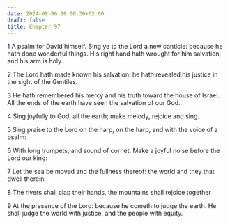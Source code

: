 ```yaml
---
date: 2024-09-06 20:00:30+02:00
draft: false
title: Chapter 97
---
```




1 A psalm for David himself. Sing ye to the Lord a new canticle: because he hath done wonderful things. His right hand hath wrought for him salvation, and his arm is holy.

2 The Lord hath made known his salvation: he hath revealed his justice in the sight of the Gentiles.

3 He hath remembered his mercy and his truth toward the house of Israel. All the ends of the earth have seen the salvation of our God.

4 Sing joyfully to God, all the earth; make melody, rejoice and sing.

5 Sing praise to the Lord on the harp, on the harp, and with the voice of a psalm:

6 With long trumpets, and sound of cornet. Make a joyful noise before the Lord our king:

7 Let the sea be moved and the fullness thereof: the world and they that dwell therein.

8 The rivers shall clap their hands, the mountains shall rejoice together

9 At the presence of the Lord: because he cometh to judge the earth. He shall judge the world with justice, and the people with equity.

